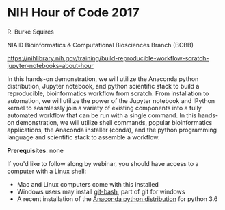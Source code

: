 # NIH Hour of Code 2017

R. Burke Squires

NIAID Bioinformatics & Computational Biosciences Branch (BCBB)

https://nihlibrary.nih.gov/training/build-reproducible-workflow-scratch-jupyter-notebooks-about-hour

In this hands-on demonstration, we will utilize the Anaconda python distribution, Jupyter notebook, and python scientific stack to build a reproducible, bioinformatics workflow from scratch. From installation to automation, we will utilize the power of the Jupyter notebook and IPython kernel to seamlessly join a variety of existing components into a fully automated workflow that can be run with a single command. In this hands-on demonstration, we will utilize shell commands, popular bioinformatics applications, the Anaconda installer (conda), and the python programming language and scientific stack to assemble a workflow.

__Prerequisites__: none

If you'd like to follow along by webinar, you should have access to a computer with a Linux shell:
- Mac and Linux computers come with this installed
- Windows users may install [git-bash](https://git-for-windows.github.io), part of git for windows
- A recent installation of the [Anaconda python distribution](https://www.anaconda.com/download) for python 3.6